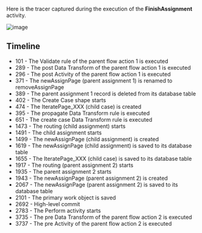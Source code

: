 Here is the tracer captured during the execution of the **FinishAssignment** activity.

![image](https://user-images.githubusercontent.com/19811297/161273888-b34263d9-4d40-4cfb-8aa1-ea2a58cbaa9d.png)

## Timeline

- 101 - The Validate rule of the parent flow action 1 is executed
- 289 - The post Data Transform of the parent flow action 1 is executed
- 296 - The post Activity of the parent flow action 1 is executed
- 371 - The newAssignPage (parent assignment 1) is renamed to removeAssignPage
- 389 - The parent assignment 1 record is deleted from its database table
- 402 - The Create Case shape starts
- 474 - The IteratePage_XXX (child case) is created
- 395 - The propagate Data Transform rule is executed
- 651 - The create case Data Transform rule is executed
- 1473 - The routing (child assignment) starts
- 1491 - The child assignment starts
- 1499 - The newAssignPage (child assignment) is created
- 1619 - The newAssignPage (child assignment) is saved to its database table
- 1655 - The IteratePage_XXX (child case) is saved to its database table
- 1917 - The routing (parent assignment 2) starts
- 1935 - The parent assignment 2 starts
- 1943 - The newAssignPage (parent assignment 2) is created
- 2067 - The newAssignPage (parent assignment 2) is saved to its database table
- 2101 - The primary work object is saved
- 2692 - High-level commit
- 2783 - The Perform activity starts
- 3735 - The pre Data Transform of the parent flow action 2 is executed
- 3737 - The pre Activity of the parent flow action 2 is executed
